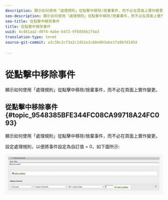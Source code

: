 ```yaml
---
description: 顯示如何使用「處理規則」從點擊中移除/捨棄事件，而不必在頁面上實作變更。
seo-description: 顯示如何使用「處理規則」從點擊中移除/捨棄事件，而不必在頁面上實作變更。
seo-title: 從點擊中移除事件
title: 從點擊中移除事件
uuid: 4c481aa2-d074-4abe-b472-9f685bb1f4a3
translation-type: tm+mt
source-git-commit: a2c38c2cf3a2c1451e2c60e003ebe1fa9bfd145d

---
```



# 從點擊中移除事件

顯示如何使用「處理規則」從點擊中移除/捨棄事件，而不必在頁面上實作變更。

## 從點擊中移除事件 {#topic_9548385BFE344FC08CA99718A24FC093}

顯示如何使用「處理規則」從點擊中移除/捨棄事件，而不必在頁面上實作變更。

設定處理規則，以便將事件設定為自訂值 = 0，如下圖所示:

![](assets/remove_event.png)

